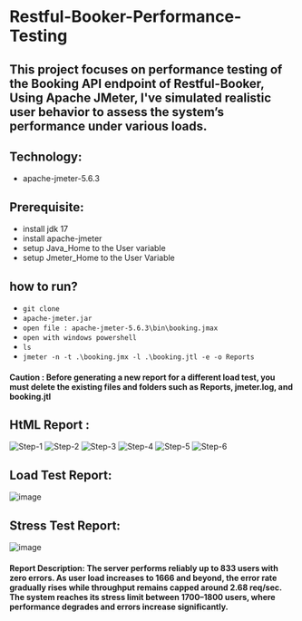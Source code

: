 # Restful-Booker-Performance-Testing

## This project focuses on performance testing of the Booking API endpoint of Restful-Booker,  Using Apache JMeter, I've simulated realistic user behavior to assess the system’s performance under various loads.

## Technology:
- apache-jmeter-5.6.3

## Prerequisite:
- install jdk 17
- install apache-jmeter
- setup Java_Home to the User variable
- setup Jmeter_Home to the User Variable

## how to run?
- ``` git clone ```
- ``` apache-jmeter.jar ```
- ``` open file : apache-jmeter-5.6.3\bin\booking.jmax ```
- ``` open with windows powershell ```
-  ``` ls ```
- ``` jmeter -n -t .\booking.jmx -l .\booking.jtl -e -o Reports ```

#### Caution : Before generating a new report for a different load test, you must delete the existing files and folders such as Reports, jmeter.log, and booking.jtl

## HtML Report :
![Step-1](https://github.com/user-attachments/assets/4f9bde67-a6a1-4367-bf0d-dd71ea06e91d)
![Step-2](https://github.com/user-attachments/assets/1ea6caf7-550b-449e-9bcb-c3f0bbc8f1b7)
![Step-3](https://github.com/user-attachments/assets/f4e3aa23-4b38-4b70-a983-6b1a7ed52fc9)
![Step-4](https://github.com/user-attachments/assets/f91e5762-e062-42f1-b92c-7fe36646a84a)
![Step-5](https://github.com/user-attachments/assets/b47c3d34-d9a5-43c3-9bbe-a316ae4f0ce9)
![Step-6](https://github.com/user-attachments/assets/e8cbcc4b-9240-4a59-bfdc-b2ce9a7a8991)

## Load Test Report:
![image](https://github.com/user-attachments/assets/dc8e70e1-070c-4c7d-85b6-c59f8681868e)

## Stress Test Report:
![image](https://github.com/user-attachments/assets/e0586e0d-e90c-4f99-a6fe-e21114bf0995)

#### Report Description: The server performs reliably up to 833 users with zero errors. As user load increases to 1666 and beyond, the error rate gradually rises while throughput remains capped around 2.68 req/sec. The system reaches its stress limit between 1700–1800 users, where performance degrades and errors increase significantly.







